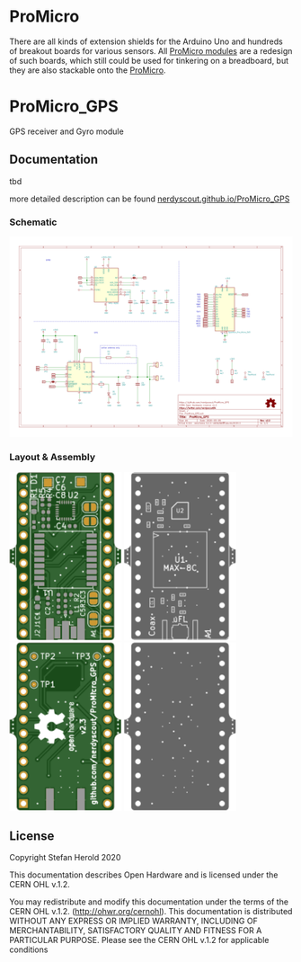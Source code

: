 # ProMicro
There are all kinds of extension shields for the Arduino Uno and hundreds of breakout boards for various sensors. All [ProMicro modules](https://github.com/nerdyscout?tab=repositories&q=ProMicro) are a redesign of such boards, which still could be used for tinkering on a breadboard, but they are also stackable onto the [ProMicro](https://github.com/sparkfun/Pro_Micro).

# ProMicro_GPS
GPS receiver and Gyro module

## Documentation
tbd

more detailed description can be found [nerdyscout.github.io/ProMicro_GPS](https://nerdyscout.github.io/ProMicro_GPS)

### Schematic
[![ProMicro_GPS_schematic](docs/ProMicro_GPS_schematic.svg)](docs/ProMicro_GPS_schematic.pdf)

### Layout & Assembly
<img src="docs/img/ProMicro_GPS_layout_top.svg" width="200" alt="ProMicro_GPS_layout_top"> <img src="docs/img/ProMicro_GPS_assembly_top.svg" width="200" alt="ProMicro_GPS_assembly_top"> <img src="docs/img/ProMicro_GPS_layout_bottom.svg" width="200" alt="ProMicro_GPS_layout_bottom"> <img src="docs/img/ProMicro_GPS_assembly_bottom.svg" width="200" alt="ProMicro_GPS_assembly_bottom">

## License
Copyright Stefan Herold 2020

This documentation describes Open Hardware and is licensed under the CERN OHL v.1.2.

You may redistribute and modify this documentation under the terms of the CERN OHL v.1.2. (http://ohwr.org/cernohl). This documentation is distributed WITHOUT ANY EXPRESS OR IMPLIED WARRANTY, INCLUDING OF MERCHANTABILITY, SATISFACTORY QUALITY AND FITNESS FOR A PARTICULAR PURPOSE. Please see the CERN OHL v.1.2 for applicable conditions
